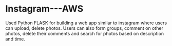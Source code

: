 # Instagram---AWS
Used Python FLASK for building a web app similar to instagram where users can upload, delete photos. Users can also form groups, comment on other photos, delete their comments and search for photos based on description and time.

